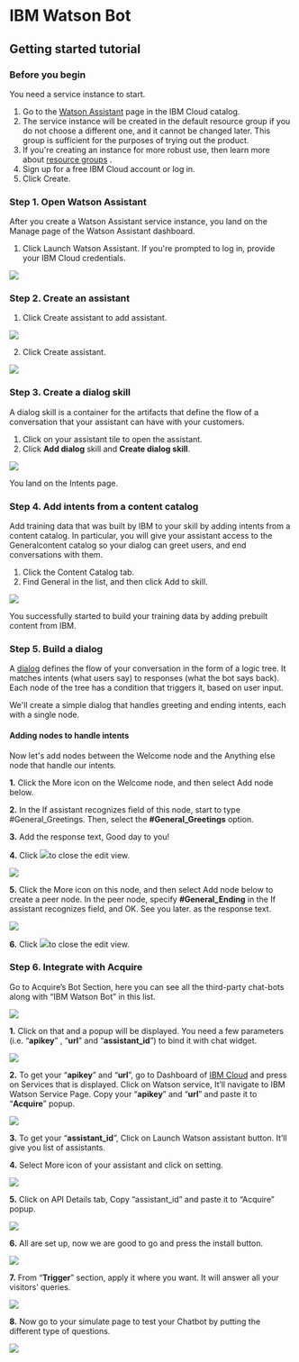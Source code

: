 # IBM Watson Bot

## **Getting started tutorial**

### **Before you begin**

You need a service instance to start.

1. Go to the [Watson Assistant](https://cloud.ibm.com/catalog/services/watson-assistant)  page in the IBM Cloud catalog.
2. The service instance will be created in the default resource group if you do not choose a different one, and it cannot be changed later. This group is sufficient for the purposes of trying out the product.
3. If you're creating an instance for more robust use, then learn more about [resource groups](https://cloud.ibm.com/docs/resources/bestpractice_rgs#bp_resourcegroups) .
4. Sign up for a free IBM Cloud account or log in.
5. Click Create.

### **Step 1. Open Watson Assistant**

After you create a Watson Assistant service instance, you land on the Manage page of the Watson Assistant dashboard.

1. Click Launch Watson Assistant. If you're prompted to log in, provide your IBM Cloud credentials.

![](https://lh4.googleusercontent.com/V2cnR7LPsdxdsKX1sYV3-X37nDGBx1UW6z-z3LOR2pZJN_imo4IKxu4YKgplFOiDBLfdAuSfiNaBngu1b1fonlB6XtT58NKmw0F-b4-vGARCSmRCC1k_7aAzbbhtvXiFFWpDM0-Y)

### **Step 2. Create an assistant**

1. Click Create assistant to add assistant.

![](https://lh5.googleusercontent.com/GEN_2PrCwEr0pZP-NUL9Pce-cEZiSJ46n_u2SNh8955OrbXJjFE5D4uPn8Jrp4V9UK4qbJqnZZE3UL0D8Vdq_DYCqriAL2X8ezjr9iyebLK_FZrmx5aiMsY1Kn1IQCRKaECjrx1B)

   2. Click Create assistant.

![](https://lh3.googleusercontent.com/hyXA7Kd_RR2PFC-_rRQlcrxH1VdNYLCY9eTVtkzruNCxb95RgmNfoaDcZ8moziwSKCJGCpD28DaJyFbcJKQXbdKXiM2vO4jQ7uzRL38ApOxeg174_5f3plyEGcnuUn5-EN14yCu2)

### **Step 3. Create a dialog skill**

A dialog skill is a container for the artifacts that define the flow of a conversation that your assistant can have with your customers.

1. Click on your assistant tile to open the assistant.
2. Click **Add dialog** skill and **Create dialog skill**.

![](https://lh3.googleusercontent.com/kYeIrKz8stOHsPzHxFTkREKZo-1Dr0cVvMnjEEAmglnAwOc94_6Yiauzfhf8hYjJ6l2Nniq30HcW7YjsNadgkB_gcncljrzIOE7163ldLrLy5cne2t4SD4PUVFY6jKccSt0n5N1o)

You land on the Intents page.

### **Step 4. Add intents from a content catalog**

Add training data that was built by IBM to your skill by adding intents from a content catalog. In particular, you will give your assistant access to the Generalcontent catalog so your dialog can greet users, and end conversations with them.

1. Click the Content Catalog tab.
2. Find General in the list, and then click Add to skill.

![](https://lh4.googleusercontent.com/NIR_ENHcUklUoq66x8G1UPYvx5TONSJbvJGksZ7gpJ4BGeyXHvKDo789mCSxuemUGMzIzSBu9w5zmmv5oFrprOoil4EoCDE2wkVkRhszXMQ6Rl82d1hM8PV-y-LwuSPoHbHGDXeL)

You successfully started to build your training data by adding prebuilt content from IBM.

### **Step 5. Build a dialog**

A [dialog](https://cloud.ibm.com/docs/services/assistant?topic=assistant-dialog-overview) defines the flow of your conversation in the form of a logic tree. It matches intents \(what users say\) to responses \(what the bot says back\). Each node of the tree has a condition that triggers it, based on user input.

We'll create a simple dialog that handles greeting and ending intents, each with a single node.

#### Adding nodes to handle intents

Now let's add nodes between the Welcome node and the Anything else node that handle our intents.

**1.** Click the More icon on the Welcome node, and then select Add node below.

**2.** In the If assistant recognizes field of this node, start to type \#General\_Greetings. Then, select the **\#General\_Greetings** option.

**3.** Add the response text, Good day to you!

**4.** Click ![](https://lh3.googleusercontent.com/OaAmaCA_hbERAAb-dqAgDKTOT31NiCqxSBuLYh_MBWmNJ407RJUGEjlQ1_tRIirsQW_Li6nlx2GF0m9rdE2GmnI-lM5m--Vryo6zqNwJ_8QFc9PSd3Oca93Z6vyQndxg_E9xNY-1)to close the edit view.

![](https://lh5.googleusercontent.com/eP5oIzSpg_Si18lBTmU_olFeVusb3F9-3Xv2hQyOMAe41I4C5jS2oTTFQEDXKTDerSq92NnPVUiJe28_up42_L6Oj9Eh4f-y4eIs70TNObCcbkYMHzO_Rd89LyjYrz5sV-jlz0B4)

**5.** Click the More icon on this node, and then select Add node below to create a peer node. In the peer node, specify **\#General\_Ending** in the If assistant recognizes field, and OK. See you later. as the response text.

![](https://lh5.googleusercontent.com/goHV-FhUVeaCvpcFBEbmpg7qAcoqaW9FBUTgShYcHIAtPR8yPgtWk825JSRHg-GsmEqCu4Lmu5k8vITp5v7ouTt75Rt4t9BBQl8KZiXl-LWahu7czPjyIYS0tK_J_8x16gsAfola)

  **6.** Click ![](https://lh3.googleusercontent.com/we3BBvivTN5ACVkhGuDHA_0ywiV_LFclRdlsEGqm7RbopbsTd_ALd8TAqrcUvBMqPBBLmMxVnmIiQRk5W5f53pAtHZflsFWqNQoB_p01d9UmETO1wTytxZgoDbCSqo7O1aeHoS-Y)to close the edit view.

### **Step 6. Integrate with Acquire**

Go to Acquire’s Bot Section, here you can see all the third-party chat-bots along with “IBM Watson Bot” in this list.

![](https://lh3.googleusercontent.com/FTjDYSfnHQ2JQEvVgD0dR5rpcDeEMLQ0zggE2pm60Cdlj2sJ4F7YsVCnMeitnet1jSeMMnpocSex8zAtP8YB-ihOX0U7cStQA-cg3-VULlT7hnHKCpG_jFospC1_7poeIxE_WfWa)

**1.** Click on that and a popup will be displayed. You need a few parameters \(i.e. “**apikey**” , “**url**” and “**assistant\_id**”\) to bind it with chat widget.

![](https://lh6.googleusercontent.com/VPNsKibjkyh3DooP_xZRdEfDWC8-U4r8sD54FafpY3ZLK1QKO0TIv5BossA3q9JZtwt_7SFXNwGEhp4iN_8s5dnDceAPYnDOEKBxicPFGAccbQWGetPxXSai5vZlNhDFiWm4wnKG)

 **2.** To get your “**apikey**” and “**url**”, go to Dashboard of [IBM Cloud](https://cloud.ibm.com/) and press on Services that is displayed. Click on Watson service,  It’ll navigate to IBM Watson Service Page. Copy your “**apikey**” and “**url**” and paste it to “**Acquire**” popup.

![](https://lh5.googleusercontent.com/jyefvpdFtE_LufCznEMb-9hqcg5VmQkfMlBgG4lSrpuqgjbsIoNdkds0yMyoSfldLfV69-LrmvLdQLcHBPSsQWOJgD3V-l3RSD3toBJxjOHhVWeTuVNJbkgG9xd_UhGDIhRGMaaQ)

**3.** To get your “**assistant\_id**”,  Click on Launch Watson assistant button. It’ll give you list of assistants.

**4.** Select More icon of your assistant and click on setting.

![](https://lh4.googleusercontent.com/bLYo1WX8z04O8YMduqYEmZQnNwh7fLV94EKMbBOmMLFxYaHmYp1vZgXSE6tDXT79FoqFDFsf2bvI9fzrJgapaBPbiayWzvnYTu7QithL50cHZrATu4tO9pnDIrowhHm-IfRzgV4J)

**5.** Click on API Details tab, Copy  “assistant\_id” and paste it to “Acquire” popup.

![](https://lh3.googleusercontent.com/a1wrJYQ3P6RU2elc-9wbfL1fSYGZntIWPkWYldvXN9t8EPUDAtImRGIwkOogc0QGGrSHCBnXUrx6XvK4lENrvqAk1VDIOrl9O7-LSgRFpUSgfT9KntBiG2TPDFy4-I2POaIQH-Ww)

**6.** All are set up, now we are good to go and press the install button.

![](https://lh5.googleusercontent.com/_Hi4m_6bUzhjRy-P1KfxexLc2IQWYUievKgG8beqAqPbIZzLVqCLabRbjnIdfmmfYDj4RdXb_oHkqwHinfKpKDuqgoErCQZkSGSYuOaka6RrYlbylSAVJBydVqOFd_9CE2k_7Gdf)

**7.** From “**Trigger**” section, apply it where you want. It will answer all your visitors’ queries.

![](https://lh5.googleusercontent.com/aCAiySLaqnZuF6YOF1oox8fxEM2YLy1uYEMRdXSxbZ5YFKKMSh-0l50qYkpdp9k6P37MPSvEBpCvVDIX7NzGWGZgq-RoRYtyq1bswYz6B-VxTNUky-lmE2VZa4Ky3sqcflFFWD__)

**8.** Now go to your simulate page to test your Chatbot by putting the different type of questions.

![](https://lh6.googleusercontent.com/ldqqsEWZhoMwtgdSP9hAW4PIC9mxN_8Ec88TgWMXo4NDAUi1oy3ZKQnDQifK-7Niq9O8clARvHZ_7i7S90JJ1KPcrZJjF6vAKlk66I1bty8XFaO_HW50DxEG1dzku9cIoR8659P7)

